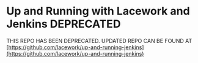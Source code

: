 # Up and Running with Lacework and Jenkins DEPRECATED

THIS REPO HAS BEEN DEPRECATED. UPDATED REPO CAN BE FOUND AT [https://github.com/lacework/up-and-running-jenkins](https://github.com/lacework/up-and-running-jenkins)